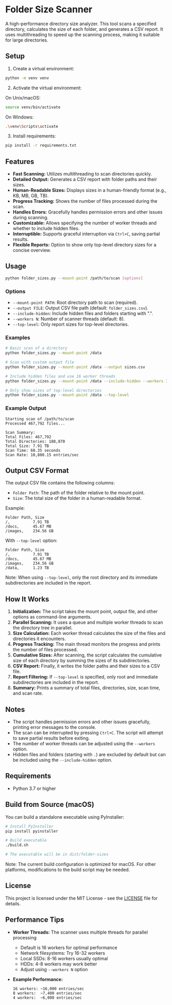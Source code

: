 # Folder Size Scanner

A high-performance directory size analyzer. This tool scans a specified directory, calculates the size of each folder, and generates a CSV report. It uses multithreading to speed up the scanning process, making it suitable for large directories.

## Setup

1. Create a virtual environment:
```bash
python -m venv venv
```

2. Activate the virtual environment:

On Unix/macOS:
```bash
source venv/bin/activate
```

On Windows:
```bash
.\venv\Scripts\activate
```

3. Install requirements:
```bash
pip install -r requirements.txt
```

## Features

-   **Fast Scanning:** Utilizes multithreading to scan directories quickly.
-   **Detailed Output:** Generates a CSV report with folder paths and their sizes.
-   **Human-Readable Sizes:** Displays sizes in a human-friendly format (e.g., KB, MB, GB, TB).
-   **Progress Tracking:** Shows the number of files processed during the scan.
-   **Handles Errors:** Gracefully handles permission errors and other issues during scanning.
-   **Customizable:** Allows specifying the number of worker threads and whether to include hidden files.
-   **Interruptible:** Supports graceful interruption via `Ctrl+C`, saving partial results.
-   **Flexible Reports:** Option to show only top-level directory sizes for a concise overview.

## Usage

```bash
python folder_sizes.py --mount-point /path/to/scan [options]
```

### Options

-   `--mount-point PATH`: Root directory path to scan (required).
-   `--output FILE`: Output CSV file path (default: `folder_sizes.csv`).
-   `--include-hidden`: Include hidden files and folders starting with ".".
-   `--workers N`: Number of scanner threads (default: 8).
-   `--top-level`: Only report sizes for top-level directories.

### Examples

```bash
# Basic scan of a directory
python folder_sizes.py --mount-point /data

# Scan with custom output file
python folder_sizes.py --mount-point /data --output sizes.csv

# Include hidden files and use 16 worker threads
python folder_sizes.py --mount-point /data --include-hidden --workers 16

# Only show sizes of top-level directories
python folder_sizes.py --mount-point /data --top-level
```

### Example Output

```
Starting scan of /path/to/scan
Processed 467,792 files...

Scan Summary:
Total Files: 467,792
Total Directories: 188,870
Total Size: 7.91 TB
Scan Time: 60.35 seconds
Scan Rate: 10,880.15 entries/sec
```

## Output CSV Format

The output CSV file contains the following columns:

-   `Folder Path`: The path of the folder relative to the mount point.
-   `Size`: The total size of the folder in a human-readable format.

Example:
```csv
Folder Path, Size
/,          7.91 TB
/docs,      45.67 MB
/images,    234.56 GB
```

With `--top-level` option:
```csv
Folder Path, Size
/,          7.91 TB
/docs,      45.67 MB
/images,    234.56 GB
/data,      1.23 TB
```
Note: When using `--top-level`, only the root directory and its immediate subdirectories are included in the report.

## How It Works

1.  **Initialization:** The script takes the mount point, output file, and other options as command-line arguments.
2.  **Parallel Scanning:** It uses a queue and multiple worker threads to scan the directory tree in parallel.
3.  **Size Calculation:** Each worker thread calculates the size of the files and directories it encounters.
4.  **Progress Tracking:** The main thread monitors the progress and prints the number of files processed.
5.  **Cumulative Sizes:** After scanning, the script calculates the cumulative size of each directory by summing the sizes of its subdirectories.
6.  **CSV Report:** Finally, it writes the folder paths and their sizes to a CSV file.
7.  **Report Filtering:** If `--top-level` is specified, only root and immediate subdirectories are included in the report.
8.  **Summary:** Prints a summary of total files, directories, size, scan time, and scan rate.

## Notes

-   The script handles permission errors and other issues gracefully, printing error messages to the console.
-   The scan can be interrupted by pressing `Ctrl+C`. The script will attempt to save partial results before exiting.
-   The number of worker threads can be adjusted using the `--workers` option.
-   Hidden files and folders (starting with `.`) are excluded by default but can be included using the `--include-hidden` option.

## Requirements

-   Python 3.7 or higher

## Build from Source (macOS)

You can build a standalone executable using PyInstaller:

```bash
# Install PyInstaller
pip install pyinstaller

# Build executable
./build.sh

# The executable will be in dist/folder-sizes
```

Note: The current build configuration is optimized for macOS. For other platforms, modifications to the build script may be needed.

## License

This project is licensed under the MIT License - see the [LICENSE](LICENSE) file for details.

## Performance Tips

-   **Worker Threads:** The scanner uses multiple threads for parallel processing
    -   Default is 16 workers for optimal performance
    -   Network filesystems: Try 16-32 workers
    -   Local SSDs: 8-16 workers usually optimal
    -   HDDs: 4-8 workers may work better
    -   Adjust using `--workers N` option

-   **Example Performance:**
    ```
    16 workers: ~16,000 entries/sec
    8 workers:  ~7,400 entries/sec
    4 workers:  ~6,000 entries/sec
    ```

